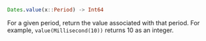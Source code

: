```julia
Dates.value(x::Period) -> Int64
```

For a given period, return the value associated with that period.  For example, `value(Millisecond(10))` returns 10 as an integer.

